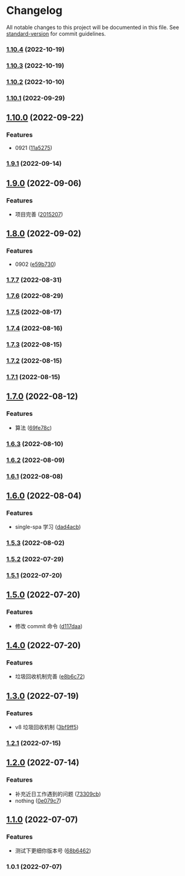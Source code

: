 # Changelog

All notable changes to this project will be documented in this file. See [standard-version](https://github.com/conventional-changelog/standard-version) for commit guidelines.

### [1.10.4](https://github.com/WillianLiusHao/study-record/compare/v1.10.3...v1.10.4) (2022-10-19)

### [1.10.3](https://github.com/WillianLiusHao/study-record/compare/v1.10.2...v1.10.3) (2022-10-19)

### [1.10.2](https://github.com/WillianLiusHao/study-record/compare/v1.10.1...v1.10.2) (2022-10-10)

### [1.10.1](https://github.com/WillianLiusHao/study-record/compare/v1.10.0...v1.10.1) (2022-09-29)

## [1.10.0](https://github.com/WillianLiusHao/study-record/compare/v1.9.1...v1.10.0) (2022-09-22)


### Features

* 0921 ([11a5275](https://github.com/WillianLiusHao/study-record/commit/11a527593daf03dcb533fdd31ddc2a3612a8f517))

### [1.9.1](https://github.com/WillianLiusHao/study-record/compare/v1.9.0...v1.9.1) (2022-09-14)

## [1.9.0](https://github.com/WillianLiusHao/study-record/compare/v1.8.0...v1.9.0) (2022-09-06)


### Features

* 项目完善 ([2015207](https://github.com/WillianLiusHao/study-record/commit/2015207db74766d292fcc137120f846973d8682e))

## [1.8.0](https://github.com/WillianLiusHao/study-record/compare/v1.7.7...v1.8.0) (2022-09-02)


### Features

* 0902 ([e59b730](https://github.com/WillianLiusHao/study-record/commit/e59b7304be8f58fd568a86965266dca22ae765c3))

### [1.7.7](https://github.com/WillianLiusHao/study-record/compare/v1.7.6...v1.7.7) (2022-08-31)

### [1.7.6](https://github.com/WillianLiusHao/study-record/compare/v1.7.5...v1.7.6) (2022-08-29)

### [1.7.5](https://github.com/WillianLiusHao/study-record/compare/v1.7.4...v1.7.5) (2022-08-17)

### [1.7.4](https://github.com/WillianLiusHao/study-record/compare/v1.7.3...v1.7.4) (2022-08-16)

### [1.7.3](https://github.com/WillianLiusHao/study-record/compare/v1.7.2...v1.7.3) (2022-08-15)

### [1.7.2](https://github.com/WillianLiusHao/study-record/compare/v1.7.1...v1.7.2) (2022-08-15)

### [1.7.1](https://github.com/WillianLiusHao/study-record/compare/v1.7.0...v1.7.1) (2022-08-15)

## [1.7.0](https://github.com/WillianLiusHao/study-record/compare/v1.6.3...v1.7.0) (2022-08-12)

### Features

- 算法 ([69fe78c](https://github.com/WillianLiusHao/study-record/commit/69fe78cb7ebf8871656bc64e7701d73fbe9f481a))

### [1.6.3](https://github.com/WillianLiusHao/study-record/compare/v1.6.2...v1.6.3) (2022-08-10)

### [1.6.2](https://github.com/WillianLiusHao/study-record/compare/v1.6.1...v1.6.2) (2022-08-09)

### [1.6.1](https://github.com/WillianLiusHao/study-record/compare/v1.6.0...v1.6.1) (2022-08-08)

## [1.6.0](https://github.com/WillianLiusHao/study-record/compare/v1.5.3...v1.6.0) (2022-08-04)

### Features

- single-spa 学习 ([dad4acb](https://github.com/WillianLiusHao/study-record/commit/dad4acbab1c94ca2ad868dd69e6fbebdff6a51ee))

### [1.5.3](https://github.com/WillianLiusHao/study-record/compare/v1.5.2...v1.5.3) (2022-08-02)

### [1.5.2](https://github.com/WillianLiusHao/study-record/compare/v1.5.1...v1.5.2) (2022-07-29)

### [1.5.1](https://github.com/WillianLiusHao/study-record/compare/v1.5.0...v1.5.1) (2022-07-20)

## [1.5.0](https://github.com/WillianLiusHao/study-record/compare/v1.4.0...v1.5.0) (2022-07-20)

### Features

- 修改 commit 命令 ([d117daa](https://github.com/WillianLiusHao/study-record/commit/d117daa49bbbeb67746c484475b6ee3aa097429f))

## [1.4.0](https://github.com/WillianLiusHao/study-record/compare/v1.3.0...v1.4.0) (2022-07-20)

### Features

- 垃圾回收机制完善 ([e8b6c72](https://github.com/WillianLiusHao/study-record/commit/e8b6c72927029f9ac046a569356f475def034a15))

## [1.3.0](https://github.com/WillianLiusHao/study-record/compare/v1.2.1...v1.3.0) (2022-07-19)

### Features

- v8 垃圾回收机制 ([3bf9ff5](https://github.com/WillianLiusHao/study-record/commit/3bf9ff53712ccd23f0de4ab02d0f0f4fb4f82435))

### [1.2.1](https://github.com/WillianLiusHao/study-record/compare/v1.2.0...v1.2.1) (2022-07-15)

## [1.2.0](https://github.com/WillianLiusHao/study-record/compare/v1.1.0...v1.2.0) (2022-07-14)

### Features

- 补充近日工作遇到的问题 ([73309cb](https://github.com/WillianLiusHao/study-record/commit/73309cb9c8404998ce475588b6d19d470663d469))
- nothing ([0e079c7](https://github.com/WillianLiusHao/study-record/commit/0e079c7d24d3f7d7e8ec44b45774e9ddb3014f8a))

## [1.1.0](https://github.com/WillianLiusHao/study-record/compare/v1.0.1...v1.1.0) (2022-07-07)

### Features

- 测试下更细你版本号 ([68b6462](https://github.com/WillianLiusHao/study-record/commit/68b6462e3126f1ca470dbd6d3f15c52a40a5a9f5))

### 1.0.1 (2022-07-07)
